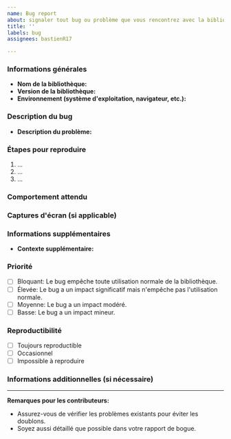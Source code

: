 ```yaml
---
name: Bug report
about: signaler tout bug ou problème que vous rencontrez avec la bibliothèque.
title: ''
labels: bug
assignees: bastienR17

---
```


### Informations générales
- **Nom de la bibliothèque:**
- **Version de la bibliothèque:**
- **Environnement (système d'exploitation, navigateur, etc.):**

### Description du bug
- **Description du problème:**
  <!-- Décrivez clairement et de manière concise le bug que vous avez rencontré. Incluez les messages d'erreur, les résultats inattendus, etc. -->

### Étapes pour reproduire
1. ...
2. ...
3. ...

### Comportement attendu
<!-- Décrivez ce à quoi vous vous attendiez à ce que la bibliothèque se comporte. -->

### Captures d'écran (si applicable)
<!-- Joignez des captures d'écran pour illustrer le problème si cela est pertinent. -->

### Informations supplémentaires
- **Contexte supplémentaire:**
  <!-- Toute information contextuelle qui pourrait être pertinente pour comprendre le problème. -->

### Priorité
- [ ] Bloquant: Le bug empêche toute utilisation normale de la bibliothèque.
- [ ] Élevée: Le bug a un impact significatif mais n'empêche pas l'utilisation normale.
- [ ] Moyenne: Le bug a un impact modéré.
- [ ] Basse: Le bug a un impact mineur.

### Reproductibilité
- [ ] Toujours reproductible
- [ ] Occasionnel
- [ ] Impossible à reproduire

### Informations additionnelles (si nécessaire)
<!-- Ajoutez toute autre information que vous jugez pertinente pour résoudre le problème. -->

---

**Remarques pour les contributeurs:**
- Assurez-vous de vérifier les problèmes existants pour éviter les doublons.
- Soyez aussi détaillé que possible dans votre rapport de bogue.

